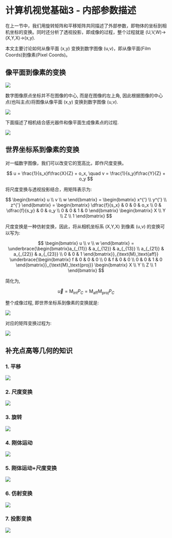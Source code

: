 # 计算机视觉基础3 - 内部参数描述   

在上一节中，我们用旋转矩阵和平移矩阵共同描述了外部参数，即物体的坐标到相机坐标的变换。同时还分析了透视投影，即成像的过程，整个过程就是 (U,V,W)->(X,Y,X)->(x,y).   

本文主要讨论如何从像平面 (x,y) 变换到数字图像 (u,v)，即从像平面(Film Coords)到像素(Pixel Coords)。

## 像平面到像素的变换

![](../../snapshots/cvb_camera_coord_trans_model_xy2uv.png)

数字图像原点坐标并不在图像的中心, 而是在图像的左上角, 因此根据图像的中心点(也叫主点)将图像从像平面 (x,y) 变换到数字图像 (u,v).  

![](../../snapshots/cvb_camera_coord_trans_xy2uv.png)

下面描述了相机结合感光器件和像平面生成像素点的过程.  

![](../../snapshots/cvb_camera_coord_trans_ccd_xy2uv.png)

## 世界坐标系到像素的变换

对一幅数字图像，我们可以改变它的宽高比，即作尺度变换。  

$$
u = \frac{1}{s_x}f\frac{X}{Z} + o_x,  \quad  
v = \frac{1}{s_y}f\frac{Y}{Z} + o_y
$$

将尺度变换与透视投影结合，用矩阵表示为:   

$$
\begin{bmatrix} u \\ v \\ w \end{bmatrix}  = 
\begin{bmatrix} x^{'} \\ y^{'} \\ z^{'} \end{bmatrix}  = 
\begin{bmatrix} \dfrac{f}{s_x} & 0 & 0 & o_x  \\ 0 & \dfrac{f}{s_y} & 0 & o_y \\ 0 & 0 & 1 & 0 \end{bmatrix}
\begin{bmatrix} X \\ Y \\ Z \\ 1 \end{bmatrix}
$$

尺度变换是一种仿射变换，因此，将从相机坐标系 (X,Y,X) 到像素 (u,v) 的变换可以写为:   

$$
\begin{bmatrix} u \\ v \\ w \end{bmatrix}  = 
 \underbrace{\begin{bmatrix}a_{_{11}} & a_{_{12}} & a_{_{13}} \\ a_{_{21}} & a_{_{22}} & a_{_{23}}  \\  0 & 0 & 1 \end{bmatrix}}_{\text{M}_\text{aff}}
 \underbrace{\begin{bmatrix} f & 0 & 0 & 0  \\ 0 & f & 0 & 0 \\ 0 & 0 & 1 & 0 \end{bmatrix}}_{\text{M}_\text{proj}}
\begin{bmatrix} X \\ Y \\ Z \\ 1 \end{bmatrix}
$$

简化为,   

$$
\vec{u} = {\text{M}_\text{int}}P_C = {\text{M}_\text{aff}}{\text{M}_\text{proj}}P_C
$$

整个成像过程, 即世界坐标系到像素的变换就是:  

![](../../snapshots/cvb_camera_generate_a_picture.png)

对应的矩阵变换过程为:  

![](../../snapshots/cvb_camera_generate_a_picture_model.png)


## 补充点高等几何的知识  

### 1. 平移   

![](../../snapshots/translation.png)

### 2. 尺度变换

![](../../snapshots/scale.png)

### 3. 旋转

![](../../snapshots/rotation.png)

### 4. 刚体运动   

![](../../snapshots/rigid_motion.png)

### 5. 刚体运动+尺度变换

![](../../snapshots/rigid_motion_scale.png)

### 6. 仿射变换

![](../../snapshots/affine.png)

### 7. 投影变换

![](../../snapshots/projective.png)


